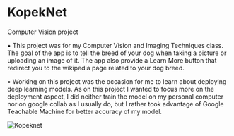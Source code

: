 # KopekNet
Computer Vision project

• This project was for my Computer Vision and Imaging Techniques class. The goal of the app is to tell the
breed of your dog when taking a picture or uploading an image of it. The app also provide a Learn More
button that redirect you to the wikipedia page related to your dog breed.

• Working on this project was the occasion for me to learn about deploying deep learning models. As on this
project I wanted to focus more on the deployment aspect, I did neither train the model on my personal
computer nor on google collab as I usually do, but I rather took advantage of Google Teachable Machine for
better accuracy of my model.

![Kopeknet](https://github.com/adoumadje/KopekNet/assets/58952237/ff736024-7728-4548-8c58-30fe70c8f249)
